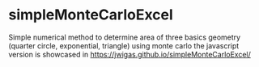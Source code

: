 # simpleMonteCarloExcel
Simple numerical method to determine area of three basics geometry (quarter circle, exponential, triangle) using monte carlo
the javascript version is showcased in https://jwigas.github.io/simpleMonteCarloExcel/
